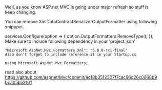 Well, as you know ASP.net MVC is going under major refresh so stuff is keep changing.

You can remove XmlDataContractSerializerOutputFormatter using following snipppet.

services.Configure<MvcOptions>(option =>
{
    option.OutputFormatters.RemoveType<XmlDataContractSerializerOutputFormatter>();
    });
    Make sure to include following dependency in your 'project.json'

    "Microsoft.AspNet.Mvc.Formatters.Xml": "6.0.0-rc1-final"
    Also don't forget to include reference it in your Startup.cs

    using Microsoft.AspNet.Mvc.Formatters;  

read also about
https://github.com/aspnet/Mvc/commit/ec18b3512307f7cac66c26c0668b9bca05b52101
